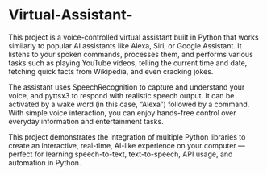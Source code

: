 # Virtual-Assistant-
This project is a voice-controlled virtual assistant built in Python that works similarly to popular AI assistants like Alexa, Siri, or Google Assistant.
It listens to your spoken commands, processes them, and performs various tasks such as playing YouTube videos, telling the current time and date, fetching quick facts from Wikipedia, and even cracking jokes.

The assistant uses SpeechRecognition to capture and understand your voice, and pyttsx3 to respond with realistic speech output.
It can be activated by a wake word (in this case, “Alexa”) followed by a command.
With simple voice interaction, you can enjoy hands-free control over everyday information and entertainment tasks.

This project demonstrates the integration of multiple Python libraries to create an interactive, real-time, AI-like experience on your computer — perfect for learning speech-to-text, text-to-speech, API usage, and automation in Python.
